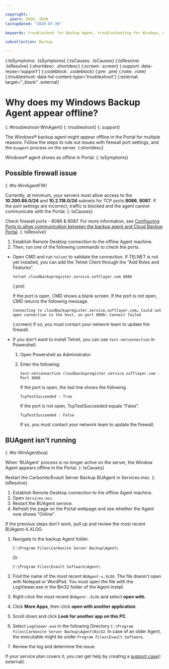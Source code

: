 ```yaml
---

copyright:
  years: 2020, 2020
lastupdated: "2020-07-30"

keywords: troubleshoot for Backup Agent, troubleshooting for Windows, question about Windows backup agent, troubleshooting backup, backup agent offline

subcollection: Backup

---
```


{:tsSymptoms: .tsSymptoms}
{:tsCauses: .tsCauses}
{:tsResolve: .tsResolve}
{:shortdesc: .shortdesc}
{:screen: .screen}
{:support: data-reuse='support'}
{:codeblock: .codeblock}
{:pre: .pre}
{:note: .note}
{:troubleshoot: data-hd-content-type='troubleshoot'}
{:external: target="_blank" .external}


# Why does my Windows Backup Agent appear offline?
{: #troubleshoot-WinAgent}
{: troubleshoot}
{: support}

The Windows&reg; backup agent might appear offline in the Portal for multiple reasons. Follow the steps to rule out issues with firewall port settings, and the `buagent` process on the server.
{:shortdesc}

Windows&reg; agent shows as offline in Portal.
{: tsSymptoms}

## Possible firewall issue
{: #ts-WinAgentFW}

Currently, at minimum, your servers must allow access to the **10.200.86.0/24** and **10.2.118.0/24** subnets for TCP ports **8086**, **8087**. If the port settings are incorrect, traffic is blocked and the agent cannot communicate with the Portal.
{: tsCauses}

Check firewall ports - 8086 & 8087. For more information, see [Configuring Ports to allow communication between the backup agent and Cloud Backup Portal](/docs/Backup?topic=Backup-portinfo).
{: tsResolve}

1. Establish Remote Desktop connection to the offline Agent machine.
2. Then, run one of the following commands to check the ports.

  * Open CMD and run `telnet` to validate the connection. If TELNET is not yet installed, you can add the Telnet Client through the "Add Roles and Features".
    ```
    telnet cloudbackupregister.service.softlayer.com 8086
    ```
    {:pre}

    If the port is open, CMD shows a blank screen. If the port is not open, CMD returns the following message.
    ```
    Connecting to cloudbackupregister.service.softlayer.com… Could not open connection to the host, on port 8086: Connect failed
    ```
    {:screen}
    If so, you must contact your network team to update the firewall.

  * If you don't want to install Telnet, you can use `test-netconnection` in Powershell.
    1. Open Powershell as Administrator.
    2. Enter the following:
       ```
       test-netconnection cloudbackupregister.service.softlayer.com -Port 8086
       ```
       If the port is open, the last line shows the following.
       ```
       TcpTestSucceeded : True
       ```

       If the port is not open, TcpTestSucceeded equals “False”.
       ```
       TcpTestSucceeded : False
       ```
       If so, you must contact your network team to update the firewall.

## BUAgent isn't running
{: #ts-WinAgentbua}

When 'BUAgent' process is no longer active on the server, the Window Agent appears offline in the Portal.
{: tsCauses}

Restart the Carbonite/Evault Server Backup BUAgent in Services.msc.
{: tsResolve}

1. Establish Remote Desktop connection to the offline Agent machine.
1. Open `Services.msc`.
2. Restart the BUAgent service.
3. Refresh the page on the Portal webpage and see whether the Agent now shows “Online”.


If the previous steps don't work, pull up and review the most recent BUAgent-X.XLOG.

1. Navigate to the backup Agent folder.
   ```
   C:\Program Files\Carbonite Server Backup\Agent\
   ```

   Or
   ```
   C:\Program Files\Evault Software\Agent\
   ```

2. Find the name of the most recent `BUAgent-x.XLOG`. The file doesn't open with Notepad or WordPad. You must open the file with the LogViewer.exe in the Bin32 folder of the Agent install.
3. Right-click the most recent `BUAgent-.XLOG` and select **open with**.
4. Click **More Apps**, then click **open with another application**.
5. Scroll down and click **Look for another app on this PC**.
6. Select `LogViewer.exe` in the following Directory `C:\Program Files\Carbonite Server Backup\Agent\Bin32`. In case of an older Agent, the executable might be under `Program Files\Evault Software`.
7. Review the log and determine the issue.

If your service plan covers it, you can get help by creating a [support case](https://cloud.ibm.com/unifiedsupport/supportcenter){: external}.
